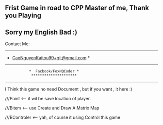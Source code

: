 Frist Game in road to CPP Master of me, Thank you Playing
 -------------
 Sorry my English Bad :)
 -------------
Contact Me:
   ***********************************
  *  CaoNguyenKaitou99+git@gmail.com  *
   ***********************************
               *  Facbook/FoxNQCoder *
                *********************
_______________________________________

I Think this game no need Document , but if you want , it here :)

///Point <-- it wil be save location of player.

///Bitem <-- use Create and Draw A Matrix Map

///BControler <-- yah, of course it using Control this game
